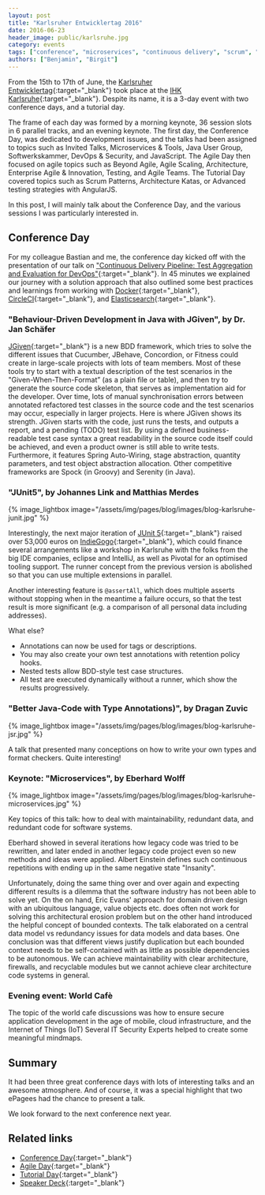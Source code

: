 ```yaml
---
layout: post
title: "Karlsruher Entwicklertag 2016"
date: 2016-06-23
header_image: public/karlsruhe.jpg
category: events
tags: ["conference", "microservices", "continuous delivery", "scrum", "katas"]
authors: ["Benjamin", "Birgit"]
---
```


From the 15th to 17th of June, the [Karlsruher Entwicklertag](https://entwicklertag.de/karlsruhe/2016/){:target="_blank"} took place at the [IHK Karlsruhe](https://www.karlsruhe.ihk.de/){:target="_blank"}.
Despite its name, it is a 3-day event with two conference days, and a tutorial day.

The frame of each day was formed by a morning keynote, 36 session slots in 6 parallel tracks, and an evening keynote.
The first day, the Conference Day, was dedicated to development issues, and the talks had been assigned to topics such as Invited Talks, Microservices & Tools, Java User Group, Softwerkskammer, DevOps & Security, and JavaScript.
The Agile Day then focused on agile topics such as Beyond Agile, Agile Scaling, Architecture, Enterprise Agile & Innovation, Testing, and Agile Teams.
The Tutorial Day covered topics such as Scrum Patterns, Architecture Katas, or Advanced testing strategies with AngularJS.

In this post, I will mainly talk about the Conference Day, and the various sessions I was particularly interested in.

## Conference Day

For my colleague Bastian and me, the conference day kicked off with the presentation of our talk on ["Continuous Delivery Pipeline: Test Aggregation and Evaluation for DevOps"](https://entwicklertag.de/karlsruhe/2016/einblick-die-maschinerie){:target="_blank"}.
In 45 minutes we explained our journey with a solution approach that also outlined some best practices and learnings from working with [Docker](https://www.docker.com/){:target="_blank"}, [CircleCI](https://circleci.com/){:target="_blank"}, and [Elasticsearch](https://www.elastic.co/de/products/elasticsearch){:target="_blank"}.

<script async class="speakerdeck-embed" data-id="8b6da8e8a6984137a11e7d91e0c7a967" data-ratio="1.37081659973226" src="//speakerdeck.com/assets/embed.js"></script>

### "Behaviour-Driven Development in Java with JGiven", by Dr. Jan Schäfer

[JGiven](http://jgiven.org/){:target="_blank"} is a new BDD framework, which tries to solve the different issues that Cucumber, JBehave, Concordion, or Fitness could create in large-scale projects with lots of team members.
Most of these tools try to start with a textual description of the test scenarios in the "Given-When-Then-Format” (as a plain file or table), and then try to generate the source code skeleton, that serves as implementation aid for the developer.
Over time, lots of manual synchronisation errors between annotated refactored test classes in the source code and the test scenarios may occur, especially in larger projects.
Here is where JGiven shows its strength.
JGiven starts with the code, just runs the tests, and outputs a report, and a pending (TODO) test list.
By using a defined business-readable test case syntax a great readability in the source code itself could be achieved, and even a product owner is still able to write tests.
Furthermore, it features Spring Auto-Wiring, stage abstraction, quantity parameters, and test object abstraction allocation.
Other competitive frameworks are Spock (in Groovy) and Serenity (in Java).

### "JUnit5", by Johannes Link and Matthias Merdes

{% image_lightbox image="/assets/img/pages/blog/images/blog-karlsruhe-junit.jpg" %}

Interestingly, the next major iteration of [JUnit 5](http://junit.org/junit5/){:target="_blank"} raised over 53,000 euros on [IndieGogo](https://www.indiegogo.com/projects/junit-lambda#){:target="_blank"}, which could finance several arrangements like a workshop in Karlsruhe with the folks from the big IDE companies, eclipse and IntelliJ, as well as Pivotal for an optimised tooling support.
The runner concept from the previous version is abolished so that you can use multiple extensions in parallel.

Another interesting feature is `@assertAll`, which does multiple asserts without stopping when in the meantime a failure occurs, so that the test result is more significant (e.g. a comparison of all personal data including addresses).

What else?

* Annotations can now be used for tags or descriptions.
* You may also create your own test annotations with retention policy hooks.
* Nested tests allow BDD-style test case structures.
* All test are executed dynamically without a runner, which show the results progressively.

### "Better Java-Code with Type Annotations)", by Dragan Zuvic

{% image_lightbox image="/assets/img/pages/blog/images/blog-karlsruhe-jsr.jpg" %}

A talk that presented many conceptions on how to write your own types and format checkers.
Quite interesting!

### Keynote: "Microservices", by Eberhard Wolff

{% image_lightbox image="/assets/img/pages/blog/images/blog-karlsruhe-microservices.jpg" %}

Key topics of this talk: how to deal with maintainability, redundant data, and redundant code for software systems.

Eberhard showed in several iterations how legacy code was tried to be rewritten, and later ended in another legacy code project even so new methods and ideas were applied.
Albert Einstein defines such continuous repetitions with ending up in the same negative state "Insanity".

Unfortunately, doing the same thing over and over again and expecting different results is a dilemma that the software industry has not been able to solve yet.
On the on hand, Eric Evans' approach for domain driven design with an ubiquitous language, value objects etc. does often not work for solving this architectural erosion problem but on the other hand introduced the helpful concept of bounded contexts.
The talk elaborated on a central data model vs redundancy issues for data models and data bases.
One conclusion was that different views justify duplication but each bounded context needs to be self-contained with as little as possible dependencies to be autonomous.
We can achieve maintainability with clear architecture, firewalls, and recyclable modules but we cannot achieve clear architecture code systems in general.

### Evening event: World Cafè

The topic of the world cafe discussions was how to ensure secure application development in the age of mobile, cloud infrastructure, and the Internet of Things (IoT)
Several IT Security Experts helped to create some meaningful mindmaps.

## Summary

It had been three great conference days with lots of interesting talks and an awesome atmosphere.
And of course, it was a special highlight that two ePagees had the chance to present a talk.

We look forward to the next conference next year.

## Related links

* [Conference Day](https://entwicklertag.de/karlsruhe/2016/conference-day){:target="_blank"}
* [Agile Day](https://entwicklertag.de/karlsruhe/2016/agile-day){:target="_blank"}
* [Tutorial Day](https://entwicklertag.de/karlsruhe/2016/tutorial-day){:target="_blank"}
* [Speaker Deck](https://speakerdeck.com/dataduke/continuous-delivery-pipeline-automated-test-evaluation){:target="_blank"}
